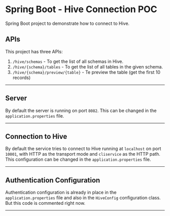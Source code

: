 # Spring Boot - Hive Connection POC

Spring Boot project to demonstrate how to connect to Hive.

## APIs

This project has three APIs:
1. ```/hive/schemas``` - To get the list of all schemas in Hive.
2. ```/hive/{schema}/tables``` - To get the list of all tables in the given schema.
3. ```/hive/{schema}/preview/{table}``` - Te preview the table (get the first 10 records)

---

## Server

By default the server is running on port ```8082```. This can be changed in the 
```application.properties``` file.

---

## Connection to Hive

By default the service tries to connect to Hive running at ```localhost```
on port ```10001```, with HTTP as the transport mode and ```cliservice``` as 
the HTTP path. This configuration can be changed in the ```application.properties```
file.

---

## Authentication Configuration

Authentication configuration is already in place in the ```application.properties```
file and also in the ```HiveConfig``` configuration class. But this code is 
commented right now. 

---